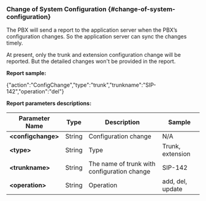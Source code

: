 ### Change of System Configuration {#change-of-system-configuration}

The PBX will send a report to the application server when the PBX’s configuration changes. So the application server can sync the changes timely.

At present, only the trunk and extension configuration change will be reported. But the detailed changes won't be provided in the report.

**Report sample:**

{"action":"ConfigChange","type":"trunk","trunkname":"SIP-142","operation":"del"}

**Report parameters descriptions:**

| **Parameter Name** | **Type** | **Description** | **Sample** |
| --- | --- | --- | --- |
| **&lt;configchange&gt;** | String | Configuration change | N/A |
| **&lt;type&gt;** | String | Type | Trunk, extension |
| **&lt;trunkname&gt;** | String | The name of trunk with configuration change | SIP-142 |
| **&lt;operation&gt;** | String | Operation | add, del, update |



